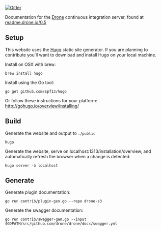 [![Gitter](https://badges.gitter.im/Join%20Chat.svg)](https://gitter.im/drone/drone?utm_source=badge&utm_medium=badge&utm_campaign=pr-badge)

Documentation for the [Drone](https://github.com/drone/drone) continuous integration server, found at [readme.drone.io/0.5](http://readme.drone.io/0.5)

## Setup

This website uses the [Hugo](https://github.com/spf13/hugo) static site generator. If you are planning to contribute you'll want to download and install Hugo on your local machine.

Install on OSX with brew:

```
brew install hugo
```

Install using the Go tool:

```
go get github.com/spf13/hugo
```

Or follow these instructions for your platform: http://gohugo.io/overview/installing/

## Build

Generate the website and output to `./public`

```
hugo
```

Generate the website, serve on localhost:1313/installation/overview, and automatically refresh the browser when a change is detected:

```
hugo server -b localhost
```


## Generate

Generate plugin documentation:

```
go run contrib/plugin-gen.go --repo drone-s3
```

Generate the swagger documentation:


```
go run contrib/swagger-gen.go --input $GOPATH/src/github.com/drone/drone/docs/swagger.yml
```
